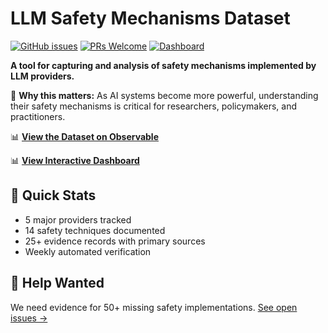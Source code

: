 # LLM Safety Mechanisms Dataset

[![GitHub issues](https://img.shields.io/github/issues/sashaagafonoff/LLM-Safety-Mechanisms)](https://github.com/sashaagafonoff/LLM-Safety-Mechanisms/issues)
[![PRs Welcome](https://img.shields.io/badge/PRs-welcome-brightgreen.svg)](CONTRIBUTING.md)
[![Dashboard](https://img.shields.io/badge/dashboard-live-blue)](https://sashaagafonoff.github.io/LLM-Safety-Mechanisms/)

**A tool for capturing and analysis of safety mechanisms implemented by LLM providers.**

🎯 **Why this matters:** As AI systems become more powerful, understanding their safety mechanisms is critical for researchers, policymakers, and practitioners.

📊 **[View the Dataset on Observable](https://observablehq.com/d/88c345368b7d0fa1)**

📊 **[View Interactive Dashboard](https://sashaagafonoff.github.io/LLM-Safety-Mechanisms/)**

## 🚀 Quick Stats
- 5 major providers tracked
- 14 safety techniques documented  
- 25+ evidence records with primary sources
- Weekly automated verification

## 🤝 Help Wanted
We need evidence for 50+ missing safety implementations. [See open issues →](https://github.com/sashaagafonoff/LLM-Safety-Mechanisms/issues)